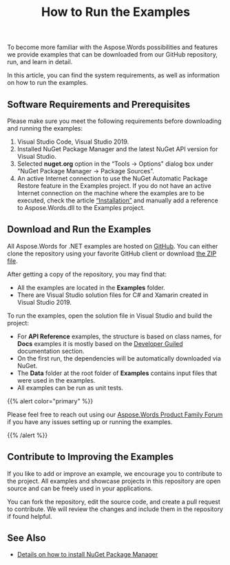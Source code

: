 ﻿---
title: How to Run the Examples
second_title: Aspose.Words for .NET
articleTitle: How to Run the Examples
linktitle: How to Run the Examples
description: "Download Aspose.Words for .NET examples from our GitHub repository and learn how to run them to become more familiar with the Aspose.Words possibilities and features using C#."
type: docs
weight: 110
url: /net/how-to-run-the-examples/
---

To become more familiar with the Aspose.Words possibilities and features we provide examples that can be downloaded from our GitHub repository, run, and learn in detail.

In this article, you can find the system requirements, as well as information on how to run the examples.

## Software Requirements and Prerequisites

Please make sure you meet the following requirements before downloading and running the examples:

1. Visual Studio Code, Visual Studio 2019.
2. Installed NuGet Package Manager and the latest NuGet API version for Visual Studio.
3. Selected **nuget.org** option in the “Tools → Options" dialog box under "NuGet Package Manager → Package Sources”.
4. An active Internet connection to use the NuGet Automatic Package Restore feature in the Examples project. If you do not have an active Internet connection on the machine where the examples are to be executed, check the article [“Installation”](/words/net/installation/) and manually add a reference to Aspose.Words.dll to the Examples project.

## Download and Run the Examples

All Aspose.Words for .NET examples are hosted on [GitHub](https://github.com/aspose-words/Aspose.Words-for-.NET). You can either clone the repository using your favorite GitHub client or download [the ZIP file](https://github.com/aspose-words/Aspose.Words-for-.NET/archive/master.zip).

After getting a copy of the repository, you may find that:

- All the examples are located in the **Examples** folder.
- There are Visual Studio solution files for C# and Xamarin created in Visual Studio 2019.

To run the examples, open the solution file in Visual Studio and build the project:

- For **API Reference** examples, the structure is based on class names, for **Docs** examples it is mostly based on the [Developer Guiled](/words/net/developer-guide/) documentation section.
- On the first run, the dependencies will be automatically downloaded via NuGet.
- The **Data** folder at the root folder of **Examples** contains input files that were used in the examples.
- All examples can be run as unit tests.

{{% alert color="primary" %}}

Please feel free to reach out using our [Aspose.Words Product Family Forum](https://forum.aspose.com/c/words/8) if you have any issues setting up or running the examples.

{{% /alert %}}

## Contribute to Improving the Examples

If you like to add or improve an example, we encourage you to contribute to the project. All examples and showcase projects in this repository are open source and can be freely used in your applications.

You can fork the repository, edit the source code, and create a pull request to contribute. We will review the changes and include them in the repository if found helpful.

## See Also

- [Details on how to install NuGet Package Manager](https://docs.microsoft.com/nuget/guides/install-nuget)
